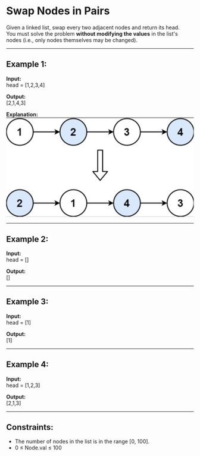 # Swap Nodes in Pairs

Given a linked list, swap every two adjacent nodes and return its head.  
You must solve the problem **without modifying the values** in the list's nodes (i.e., only nodes themselves may be changed).

---

## Example 1:

**Input:**  
head = [1,2,3,4]

**Output:**  
[2,1,4,3]

**Explanation:**  
![Example](Example.png)

---

## Example 2:

**Input:**  
head = []

**Output:**  
[]

---

## Example 3:

**Input:**  
head = [1]

**Output:**  
[1]

---

## Example 4:

**Input:**  
head = [1,2,3]

**Output:**  
[2,1,3]

---

## Constraints:

- The number of nodes in the list is in the range [0, 100].
- 0 ≤ Node.val ≤ 100
